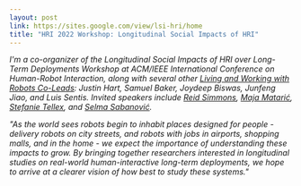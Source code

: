 ```yaml
---
layout: post
link: https://sites.google.com/view/lsi-hri/home
title: "HRI 2022 Workshop: Longitudinal Social Impacts of HRI"
---
```


*I'm a co-organizer of the *Longitudinal Social Impacts of HRI over Long-Term Deployments* Workshop at ACM/IEEE International Conference on Human-Robot Interaction, along with several other [Living and Working with Robots Co-Leads](https://bridgingbarriers.utexas.edu/projects/living-and-working-with-robots): Justin Hart, Samuel Baker, Joydeep Biswas, Junfeng Jiao, and Luis Sentis. Invited speakers include [Reid Simmons](http://www.cs.cmu.edu/~reids/), [Maja Matarić](https://robotics.usc.edu/~maja/), [Stefanie Tellex](https://cs.brown.edu/people/stellex/), and [Selma Sabanović](https://luddy.indiana.edu/contact/profile/?profile_id=288).*

*"As the world sees robots begin to inhabit places designed for people - delivery robots on city streets, and robots with jobs in airports, shopping malls, and in the home - we expect the importance of understanding these impacts to grow. By bringing together researchers interested in longitudinal studies on real-world human-interactive long-term deployments, we hope to arrive at a clearer vision of how best to study these systems."*
